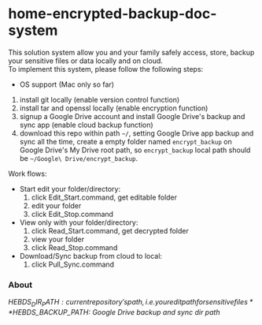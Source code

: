 # home-encrypted-backup-doc-system
  
This solution system allow you and your family safely access, store, backup your sensitive files or data locally and on cloud.  
To implement this system, please follow the following steps:  
* OS support (Mac only so far)
1. install git locally (enable version control function)
2. install tar and openssl locally (enable encryption function)
3. signup a Google Drive account and install Google Drive's backup and sync app (enable cloud backup function)
4. download this repo within path ```~/```, setting Google Drive app backup and sync all the time, create a empty folder named ```encrypt_backup``` on Google Drive's My Drive root path, so ```encrypt_backup``` local path should be ```~/Google\ Drive/encrypt_backup```.
  
Work flows:  
* Start edit your folder/directory:
    1. click Edit_Start.command, get editable folder
    2. edit your folder
    3. click Edit_Stop.command
* View only with your folder/directory:
    1. click Read_Start.command, get decrypted folder
    2. view your folder
    3. click Read_Stop.command
* Download/Sync backup from cloud to local:
    1. click Pull_Sync.command
  
### About
*$HEBDS_DIR_PATH: current repository's path, i.e. your edit path for sensitive files*
*$HEBDS_BACKUP_PATH: Google Drive backup and sync dir path*